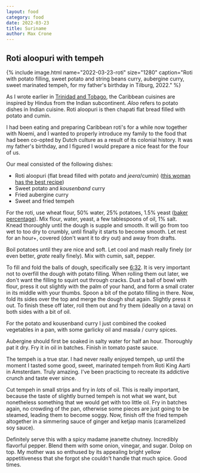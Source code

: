 ```yaml
---
layout: food
category: food
date: 2022-03-23
title: Suriname
author: Max Crone
---
```


## Roti aloopuri with tempeh

{% include image.html name="2022-03-23-roti" size="1280" caption="Roti with potato filling, sweet potato and string beans curry, aubergine curry, sweet marinated tempeh, for my father's birthday in Tilburg, 2022." %}

As I wrote earlier in [Trinidad and Tobago](/food/trinidad-and-tobago), the Caribbean cuisines are inspired by Hindus from the Indian subcontinent. *Aloo* refers to potato dishes in Indian cuisine. Roti aloopuri is then chapati flat bread filled with potato and cumin.

I had been eating and preparing Caribbean roti's for a while now together with Noemi, and I wanted to properly introduce my family to the food that had been co-opted by Dutch culture as a result of its colonial history. It was my father's birthday, and I figured I would prepare a nice feast for the four of us.

Our meal consisted of the following dishes:

- Roti aloopuri (flat bread filled with potato and *jeera*/cumin) ([this woman has the best recipe](https://www.youtube.com/watch?v=UbnJ3PFi4XA))
- Sweet potato and *kousenband* curry
- Fried aubergine curry
- Sweet and fried tempeh

For the roti, use wheat flour, 50% water, 25% potatoes, 1.5% yeast ([baker percentage](https://en.wikipedia.org/wiki/Baker_percentage)). Mix flour, water, yeast, a few tablespoons of oil, 1% salt. Knead thoroughly until the dough is supple and smooth. It will go from too wet to too dry to crumbly, until finally it starts to become smooth. Let rest for an hour+, covered (don't want it to dry out) and away from drafts.

Boil potatoes until they are nice and soft. Let cool and mash really finely (or even better, *grate* really finely). Mix with cumin, salt, pepper.

To fill and fold the balls of dough, specifically see [6:32](https://www.youtube.com/watch?v=UbnJ3PFi4XA&t=392s). It is very important not to overfill the dough with potato filling. When rolling them out later, we don't want the filling to squirt out through cracks. Dust a ball of bowl with flour, press it out slightly with the palm of your hand, and form a small crater in its middle with your thumbs. Spoon a bit of the potato filling in there. Now, fold its sides over the top and merge the dough shut again. Slightly press it out. To finish these off later, roll them out and fry them (ideally on a tava) on both sides with a bit of oil.

For the potato and kousenband curry I just combined the cooked vegetables in a pan, with some garlicky oil and masala / curry spices.

Aubergine should first be soaked in salty water for half an hour. Thoroughly pat it dry. Fry it in oil in batches. Finish in tomato paste sauce.

The tempeh is a true star. I had never really enjoyed tempeh, up until the moment I tasted some good, sweet, marinated tempeh from Roti King Aarti in Amsterdam. Truly amazing. I've been practicing to recreate its addictive crunch and taste ever since.

Cut tempeh in small strips and fry in *lots* of oil. This is really important, because the taste of slightly burned tempeh is not what we want, but nonetheless something that we would get with too little oil. Fry in batches again, no crowding of the pan, otherwise some pieces are just going to be steamed, leading them to become soggy. Now, finish off the fried tempeh altogether in a simmering sauce of ginger and ketjap manis (caramelized soy sauce).

Definitely serve this with a spicy madame jeanette chutney. Incredibly flavorful pepper. Blend them with some onion, vinegar, and sugar. Dolop on top. My mother was so enthused by its appealing bright yellow appetitiveness that she forgot she couldn't handle that much spice. Good times.
